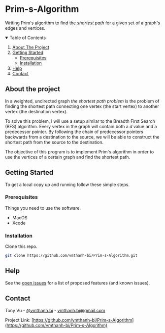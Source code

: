 <!-- PROJECT START -->
# Prim-s-Algorithm
Writing Prim's algorithm to find the *shortest path* for a given set of a graph's edges and vertices.

<!-- TABLE OF CONTENTS -->
<details open="open">
  <summary>Table of Contents</summary>
  <ol>
    <li><a href="#about-the-project">About The Project</a></li>
    <li>
      <a href="#getting-started">Getting Started</a>
      <ul>
        <li><a href="#prerequisites">Prerequisites</a></li>
        <li><a href="#installation">Installation</a></li>
      </ul>
    </li>
    <li><a href="#help">Help</a></li>
    <li><a href="#contact">Contact</a></li>
  </ol>
</details>

<!-- ABOUT THE PROJECT -->
## About the project

In a weighted, undirected graph *the shortest path problem* is the problem of finding the shortest path connecting one vertex (the start vertex)
to another vertex (the destination vertex).

To solve this problem, I will use a setup similar to the Breadth First Search (BFS) algorithm. Every vertex in the graph will contain both a *d* 
value and a predecessor pointer. By following the chain of predecessor pointers backwards from a destination to the source, we will be able to 
construct the shortest path from the source to the destination.

The objective of this program is to implement Prim's algorithm in order to use the vertices of a certain graph and find the shortest path.

<!-- GETTING STARTED -->
## Getting Started

To get a local copy up and running follow these simple steps.

### Prerequisites

Things you need to use the software.
* MacOS
* Xcode

### Installation

Clone this repo.
   ```sh
   git clone https://github.com/vmthanh-bi/Prim-s-Algorithm.git
   ```

<!-- Help -->
## Help

See the [open issues](https://github.com/vmthanh-bi/Prim-s-Algorithm/issues) for a list of proposed features (and known issues).

<!-- CONTACT -->
## Contact

Tony Vu - [@vmthanh.bi](https://github.com/vmthanh-bi) - vmthanh.bi@gmail.com

Project Link: [https://github.com/vmthanh-bi/Prim-s-Algorithm](https://github.com/vmthanh-bi/Prim-s-Algorithm)

<!-- MARKDOWN LINKS & IMAGES -->

